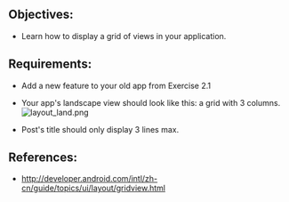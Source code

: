 ## Objectives:
* Learn how to display a grid of views in your application.

## Requirements:
* Add a new feature to your old app from Exercise 2.1
* Your app's landscape view should look like this: a grid with 3 columns.
![layout_land.png](https://bitbucket.org/repo/AARp7y/images/3956060156-layout_land.png)

* Post's title should only display 3 lines max.

## References:
* http://developer.android.com/intl/zh-cn/guide/topics/ui/layout/gridview.html